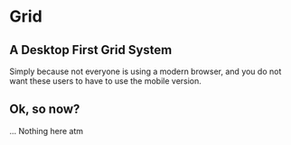 # Grid

## A Desktop First Grid System
Simply because not everyone is using a modern browser, and you do not want these users to have to use the mobile version.


## Ok, so now?
... Nothing here atm